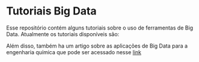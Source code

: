 # Tutoriais Big Data

Esse repositório contém alguns tutoriais sobre o uso de ferramentas de Big Data. Atualmente os tutoriais disponíveis são:


Além disso, também ha um artigo sobre as aplicações de Big Data para a engenharia química que pode ser acessado nesse [link](blog/Artigo-Aplicacoes-Big-Data-Engenharia-Quimica.md)
